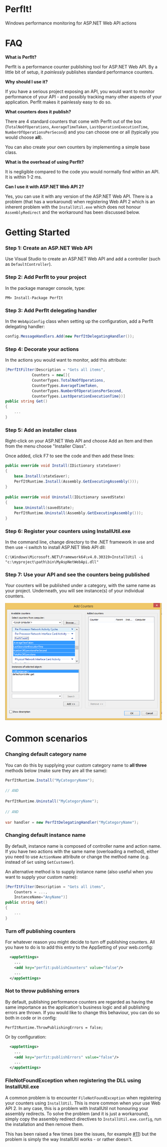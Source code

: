 PerfIt!
======

Windows performance monitoring for ASP.NET Web API actions

FAQ
===

**What is PerfIt?**

PerfIt is a performance counter publishing tool for ASP.NET Web API. By a little bit of setup, it *painlessly* publishes standard performance counters.

**Why should I use it?**

If you have a serious project exposing an API, you would want to monitor performance of your API - and possibly tracking many other aspects of your application. PerfIt makes it painlessly easy to do so.

**What counters does it publish?**

There are 4 standard counters that come with PerfIt out of the box (`TotalNoOfOperations`, `AverageTimeTaken`, `LastOperationExecutionTime`, `NumberOfOperationsPerSecond`) and you can choose one or all (typically you would choose **all**).

You can also create your own counters by implementing a simple base class.

**What is the overhead of using PerfIt?**

It is negligible compared to the code you would normally find within an API. It is within 1-2 ms.

**Can I use it with ASP.NET Web API 2?**

Yes, you can use it with any version of the ASP.NET Web API. There is a problem (that has a workaround) when registering Web API 2 which is an inherent problem with the `InstallUtil.exe` which does not honour `AssemblyRedirect` and the workaround has been discussed below.

Getting Started
==

### Step 1: Create an ASP.NET Web API

Use Visual Studio to create an ASP.NET Web API and add a controller (such as `DefaultController`).

### Step 2: Add PerfIt to your project

In the package manager console, type:

```
PM> Install-Package PerfIt
```

### Step 3: Add PerfIt delegating handler

In the `WebApiConfig` class when setting up the configuration, add a PerfIt delegating handler:

``` C#
config.MessageHandlers.Add(new PerfItDelegatingHandler());
```
### Step 4: Decorate your actions

In the actions you would want to monitor, add this attribute:

``` C#
[PerfItFilter(Description = "Gets all items",
            Counters = new[]{
            CounterTypes.TotalNoOfOperations,
            CounterTypes.AverageTimeTaken, 
            CounterTypes.NumberOfOperationsPerSecond,
            CounterTypes.LastOperationExecutionTime})]
public string Get()
{
    ...
}
```

### Step 5: Add an installer class

Right-click on your ASP.NET Web API and choose Add an Item and then from the menu choose "Installer Class".

Once added, click F7 to see the code and then add these lines:

``` C#
public override void Install(IDictionary stateSaver)
{
    base.Install(stateSaver);
    PerfItRuntime.Install(Assembly.GetExecutingAssembly()));
}

public override void Uninstall(IDictionary savedState)
{
    base.Uninstall(savedState);
    PerfItRuntime.Uninstall(Assembly.GetExecutingAssembly()));
}
```

### Step 6: Register your counters using InstallUtil.exe

In the command line, change directory to the .NET framework in use and then use -i switch to install ASP.NET Web API dll:

```
C:\Windows\Microsoft.NET\Framework64\v4.0.30319>InstallUtil -i "c:\myproject\path\bin\MyAspNetWebApi.dll"
```

### Step 7: Use your API and see the counters being published

Your counters will be published under a category, with the same name as your project. Underneath, you will see instance(s) of your individual counters.

![counters](https://raw.githubusercontent.com/aliostad/PublicImages/master/etc/Perfit.png)

Common scenarios
===

### Changing default category name

You can do this by supplying your custom category name to **all three** methods below (make sure they are all the same):

``` C#
PerfItRuntime.Install("MyCategoryName");

// AND

PerfItRuntime.Uninstall("MyCategoryName");

// AND

var handler = new PerfItDelegatingHandler("MyCategoryName");

```

### Changing default instance name

By default, instance name is composed of controller name and action name. If you have two actions with the same name (overloading a method), either you need to use `ActionName` attribute or change the method name (e.g. instead of `Get` using `GetCustomer`).

An alternative method is to supply instance name (also useful when you want to supply your custom name):

``` C#
[PerfItFilter(Description = "Gets all items",
    Counters = ..., 
    InstanceName="AnyName")]
public string Get()
{
    ...
}
```

### Turn off publishing counters

For whatever reason you might decide to turn off publishing counters. All you have to do is to add this entry to the AppSetting of your web.config:

``` XML
  <appSettings>
    ...
    <add key="perfit:publishCounters" value="false"/>
    ...
  </appSettings>

```
### Not to throw publishing errors

By default, publishing performance counters are regarded as having the same importance as the application's business logic and all publishing errors are thrown. If you would like to change this behaviour, you can do so both in code or in config:

```
PerfItRuntime.ThrowPublishingErrors = false;

```

Or by configuration:

``` XML
  <appSettings>
    ...
    <add key="perfit:publishErrors" value="false"/>
    ...
  </appSettings>

```
### FileNotFoundException when registering the DLL using InstallUtil.exe

A common problem is to encounter `FileNotFoundException` when registering your counters using `InstallUtil`. This is more common when your use Web API 2. In any case, this is a problem with InstallUtil not honouring your assembly redirects. To solve the problem (and it is just a workaround), simply copy the assembly redirect directives to `InstallUtil.exe.config`, run the installation and then remove them.

This has been raised a few times (see the issues, for example [#11](https://github.com/aliostad/PerfIt/issues/11)) but the problem is simply the way InstallUtil works - or rather doesn't.
